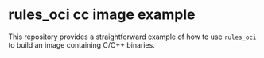 # rules_oci cc image example

This repository provides a straightforward example of how to use `rules_oci` to build an image containing C/C++ binaries.
